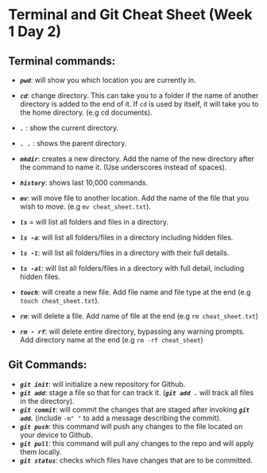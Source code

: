 # Terminal and Git Cheat Sheet (Week 1 Day 2)


## Terminal commands:

- ***`pwd`***: will show you which location you are currently in.

- ***`cd`***: change directory. This can take you to a folder if the name of another directory is added to the end of it. If `cd` is used by itself, it will take you to the home directory. (e.g cd documents).

- ***`.`***    : show the current directory.

- ***`. .`***  : shows the parent directory.

- ***`mkdir`***: creates a new directory. Add the name of the new directory after the command to name it. (Use underscores instead of spaces).
- ***`history`***: shows last 10,000 commands.
- ***`mv`***: will move file to another location. Add the name of the file that you wish to move. (e.g `mv cheat_sheet.txt`).
- ***`ls`*** = will list all folders and files in a directory.
- ***`ls -a`***: will list all folders/files in a directory including hidden files.
- ***`ls -l`***: will list all folders/files in a directory with their full details.
- ***`ls -al`***: will list all folders/files in a directory with full detail, including hidden files.
- ***`touch`***: will create a new file. Add file name and file type at the end (e.g `touch cheat_sheet.txt`).
- ***`rm`***: will delete a file. Add name of file at the end (e.g `rm cheat_sheet.txt`)
- ***`rm - rf`***: will delete entire directory, bypassing any warning prompts. Add directory name at the end (e.g `rm -rf cheat_sheet`)


## Git Commands:

- ***`git init`***: will initialize a new repository for Github.
- ***`git add`***: stage a file so that for can track it. (***`git add .`*** will track all files in the directory).
- ***`git commit`***: will commit the changes that are staged after invoking ***`git add`.*** (include `-m" "` to add a message describing the commit).
- ***`git push`***: this command will push any changes to the file located on your device to Github. 
- ***`git pull`***: this command will pull any changes to the repo and will apply them locally.
- ***`git status`***: checks which files have changes that are to be committed.